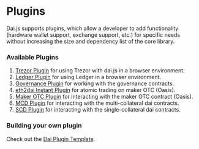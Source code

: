 # Plugins

Dai.js supports plugins, which allow a developer to add functionality (hardware wallet support, exchange support, etc.) for specific needs without increasing the size and dependency list of the core library.

### Available Plugins

1. [Trezor Plugin](https://github.com/makerdao/dai-plugin-trezor-web) for using Trezor with dai.js in a browser environment.
2. [Ledger Plugin](https://github.com/makerdao/dai-plugin-ledger-web) for using Ledger in a browser environment.
3. [Governance Plugin](https://github.com/makerdao/dai-plugin-governance) for working with the governance contracts.
4. [eth2dai Instant Plugin](https://app.gitbook.com/s/-LtJ1VeNJVW-jiKH0xoL/build/dai.js/maker/dai-plugin-eth2dai-instant) for atomic trading on maker OTC (Oasis).
5. [Maker OTC Plugin](https://github.com/makerdao/dai-plugin-maker-otc) for interacting with the maker OTC contract (Oasis).
6. [MCD Plugin](../the-mcd-plugin.md) for interacting with the multi-collateral dai contracts.
7. [SCD Plugin](../single-collateral-dai/) for interacting with the single-collateral dai contracts.

### Building your own plugin

Check out the [Dai Plugin Template](https://github.com/makerdao/dai-plugin-template).
